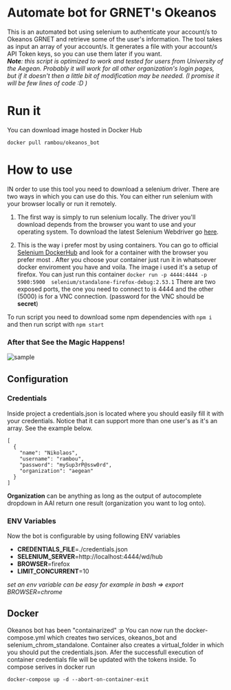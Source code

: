 # Automate bot for GRNET's Okeanos
This is an automated bot using selenium to authenticate your account/s to Okeanos GRNET and retrieve some of the user's information. The tool takes as input an array of your account/s. It generates a file with your account/s API Token keys, so you can use them later if you want.  
_**Note**: this script is optimized to work and tested for users from University of the Aegean. Probably it will work for all other organization's login pages, but if it doesn't then a little bit of modification may be needed. (I promise it will be few lines of code :D )_

# Run it
You can download image hosted in Docker Hub
```
docker pull rambou/okeanos_bot
```

# How to use
IN order to use this tool you need to download a selenium driver. There are two ways in which you can use do this. You can either run selenium with your browser locally or run it remotely.

1. The first way is simply to run selenium locally. The driver you'll download depends from the browser you want to use and your operating system. To download the latest Selenium Webdriver go [here](https://www.seleniumhq.org/download/#selenium_ide).

2. This is the way i prefer most by using containers. You can go to official [Selenium DockerHub](https://hub.docker.com/u/selenium/) and look for a container with the browser you prefer most . After you choose your container just run it in whatsoever docker enviroment you have and voila. The image i used it's a setup of firefox. You can just run this container
``` docker run -p 4444:4444 -p 5900:5900  selenium/standalone-firefox-debug:2.53.1 ```
There are two exposed ports, the one you need to connect to is 4444 and the other (5000) is for a VNC connection. (password for the VNC should be **secret**)

To run script you need to download some npm dependencies with
```npm i``` 
and then run script with 
```npm start```

### After that See the Magic Happens!
![sample](https://user-images.githubusercontent.com/4427553/37987632-5fa08a52-3207-11e8-96bb-fc1c3eb81387.gif)

## Configuration
### Credentials 
Inside project a credentials.json is located where you should easily fill it with your credentials. Notice that it can support more than one user's as it's an array. See the example below.
```
[
  {
    "name": "Nikolaos",
    "username": "rambou",
    "password": "mySup3rP@ssw0rd",
    "organization": "aegean"
  }
]
```
**Organization** can be anything as long as the output of autocomplete dropdown in AAI return one result (organization you want to log onto).

### ENV Variables
Now the bot is configurable by using following ENV variables
* **CREDENTIALS_FILE**=./credentials.json
* **SELENIUM_SERVER**=http://localhost:4444/wd/hub
* **BROWSER**=firefox
* **LIMIT_CONCURRENT**=10

*set an env variable can be easy for example in bash => export BROWSER=chrome*

## Docker
Okeanos bot has been "containarized" :p You can now run the docker-compose.yml which creates two services, okeanos_bot and selenium_chrom_standalone. Container also creates a virtual_folder in which you should put the credentials.json. Afer the successfull execution of container credentials file will be updated with the tokens inside.
To compose serives in docker run
```
docker-compose up -d --abort-on-container-exit
```